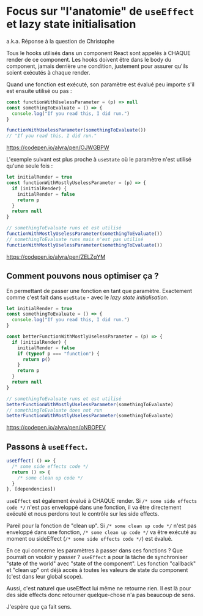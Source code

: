 # Focus sur "l'anatomie" de <code>useEffect</code> et lazy state initialisation 
a.k.a. Réponse à la question de Christophe

Tous le hooks utilisés dans un component React sont appelés à CHAQUE render de ce component. Les hooks doivent être dans le body du component, jamais derrière une condition, justement pour assurer qu'ils soient exécutés à chaque render.

Quand une fonction est exécuté, son paramètre est évalué peu importe s'il est ensuite utilisé ou pas :

```js
const functionWithUselessParameter = (p) => null
const somethingToEvaluate = () => {
  console.log("If you read this, I did run.")
}

functionWithUselessParameter(somethingToEvaluate())
// "If you read this, I did run."
```

https://codepen.io/alyra/pen/OJWGBPW


L'exemple suivant est plus proche à `useState` où le paramètre n'est utilisé qu'une seule fois :

```js
let initialRender = true
const functionWithMostlyUselessParameter = (p) => {
  if (initialRender) {
    initialRender = false
    return p
  }
  return null
}

// somethingToEvaluate runs et est utilisé
functionWithMostlyUselessParameter(somethingToEvaluate())
// somethingToEvaluate runs mais n'est pas utilisé
functionWithMostlyUselessParameter(somethingToEvaluate())
```

https://codepen.io/alyra/pen/ZELZqYM


## Comment pouvons nous optimiser ça ?

En permettant de passer une fonction en tant que paramètre. Exactement comme c'est fait dans `useState` - avec le _lazy state initialisation._

```js
let initialRender = true
const somethingToEvaluate = () => {
  console.log("If you read this, I did run.")
}

const betterFunctionWithMostlyUselessParameter = (p) => {
  if (initialRender) {
    initialRender = false
    if (typeof p === "function") {
      return p()
    }
    return p
  }
  return null
}

// somethingToEvaluate runs et est utilisé
betterFunctionWithMostlyUselessParameter(somethingToEvaluate)
// somethingToEvaluate does not run
betterFunctionWithMostlyUselessParameter(somethingToEvaluate)
```

https://codepen.io/alyra/pen/oNBOPEV

## Passons à `useEffect`.

```js
useEffect( () => {
  /* some side effects code */
  return () => {
    /* some clean up code */
  }
}, [dependencies])
```

`useEffect` est également évalué à CHAQUE render. Si `/* some side effects code */` n'est pas enveloppé dans une fonction, il va être directement exécuté et nous perdons tout le contrôle sur les side effects. 

Pareil pour la fonction de "clean up". Si `/* some clean up code */`  n'est pas enveloppé dans une fonction, `/* some clean up code */` va être exécuté au moment ou sideEffect  (`/* some side effects code */`) est évalué.

En ce qui concerne les paramètres à passer dans ces fonctions ? Que pourrait on vouloir y passer ? `useEffect` a pour la tâche de synchroniser "state of the world" avec "state of the component". Les fonction "callback" et "clean up" ont déjà accès à toutes les valeurs de state du component (c'est dans leur global scope).

Aussi, c'est naturel que useEffect lui même ne retourne rien. Il est là pour des side effects donc retourner quelque-chose n'a pas beaucoup de sens.

J'espère que ça fait sens.